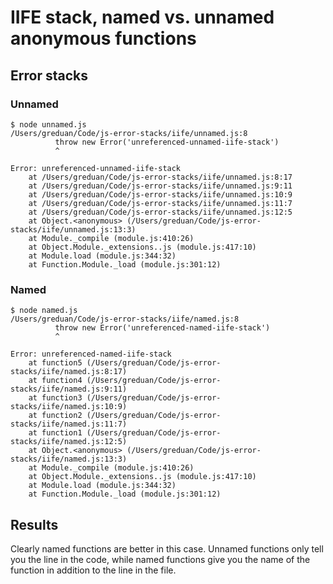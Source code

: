 # IIFE stack, named vs. unnamed anonymous functions

## Error stacks

### Unnamed

```
$ node unnamed.js
/Users/greduan/Code/js-error-stacks/iife/unnamed.js:8
          throw new Error('unreferenced-unnamed-iife-stack')
          ^

Error: unreferenced-unnamed-iife-stack
    at /Users/greduan/Code/js-error-stacks/iife/unnamed.js:8:17
    at /Users/greduan/Code/js-error-stacks/iife/unnamed.js:9:11
    at /Users/greduan/Code/js-error-stacks/iife/unnamed.js:10:9
    at /Users/greduan/Code/js-error-stacks/iife/unnamed.js:11:7
    at /Users/greduan/Code/js-error-stacks/iife/unnamed.js:12:5
    at Object.<anonymous> (/Users/greduan/Code/js-error-stacks/iife/unnamed.js:13:3)
    at Module._compile (module.js:410:26)
    at Object.Module._extensions..js (module.js:417:10)
    at Module.load (module.js:344:32)
    at Function.Module._load (module.js:301:12)
```

### Named

```
$ node named.js
/Users/greduan/Code/js-error-stacks/iife/named.js:8
          throw new Error('unreferenced-named-iife-stack')
          ^

Error: unreferenced-named-iife-stack
    at function5 (/Users/greduan/Code/js-error-stacks/iife/named.js:8:17)
    at function4 (/Users/greduan/Code/js-error-stacks/iife/named.js:9:11)
    at function3 (/Users/greduan/Code/js-error-stacks/iife/named.js:10:9)
    at function2 (/Users/greduan/Code/js-error-stacks/iife/named.js:11:7)
    at function1 (/Users/greduan/Code/js-error-stacks/iife/named.js:12:5)
    at Object.<anonymous> (/Users/greduan/Code/js-error-stacks/iife/named.js:13:3)
    at Module._compile (module.js:410:26)
    at Object.Module._extensions..js (module.js:417:10)
    at Module.load (module.js:344:32)
    at Function.Module._load (module.js:301:12)
```

## Results

Clearly named functions are better in this case.  Unnamed functions only tell
you the line in the code, while named functions give you the name of the
function in addition to the line in the file.
